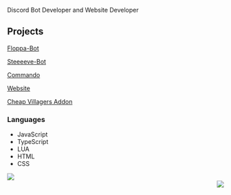 Discord Bot Developer and Website Developer

## Projects
[Floppa-Bot](https://top.gg/bot/778275176072347659/)

[Steeeeve-Bot](https://github.com/xRBzfeGQvu/Steeeeve-Bot)

[Commando](https://www.npmjs.com/package/@xrbzfegqvu/discord.js-commando)

[Website](https://xrbzfegqvu.github.io/)

[Cheap Villagers Addon](https://mcpedl.com/cheap-villagers-addon/)

### Languages
- JavaScript
- TypeScript
- LUA
- HTML
- CSS

<p>
  <img align="left" src="https://github-readme-stats.vercel.app/api?username=xRBzfeGQvu&count_private=true&show_icons=true"></img>
  <br />
 <img align="right" src="https://github-readme-stats.vercel.app/api/top-langs/?username=xRBzfeGQvu&layout=compact"></img>
<p>
